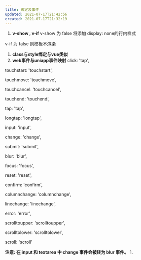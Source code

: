 ```yaml
---
title: 绑定及事件
updated: 2021-07-17T21:42:56
created: 2021-07-17T21:32:19
---
```


1.  **v-show , v-if**
v-show 为 false 将添加 display: none的行内样式

v-if 为 false 则模板不渲染
1.  **class与style绑定与vue类似**
2.  **web事件与uniapp事件映射**
click: 'tap',

touchstart: 'touchstart',

touchmove: 'touchmove',

touchcancel: 'touchcancel',

touchend: 'touchend',

tap: 'tap',

longtap: 'longtap',

input: 'input',

change: 'change',

submit: 'submit',

blur: 'blur',

focus: 'focus',

reset: 'reset',

confirm: 'confirm',

columnchange: 'columnchange',

linechange: 'linechange',

error: 'error',

scrolltoupper: 'scrolltoupper',

scrolltolower: 'scrolltolower',

scroll: 'scroll'

**注意: 在 input 和 textarea 中 change 事件会被转为 blur 事件。**
1.  
